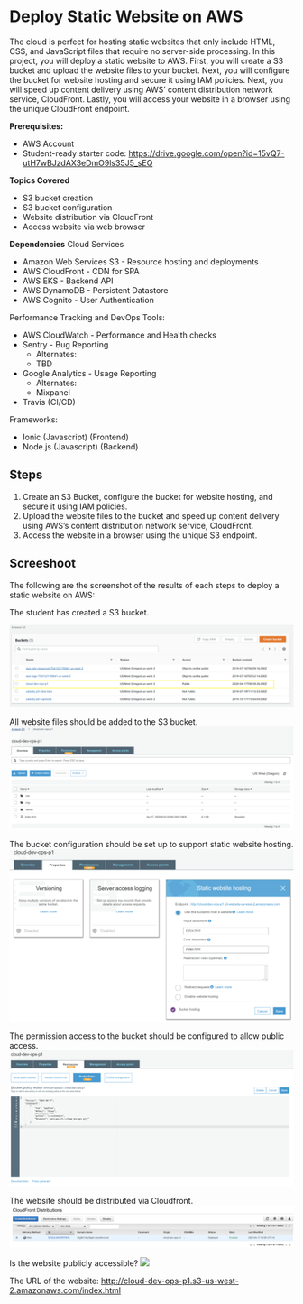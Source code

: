 # Deploy Static Website on AWS  

The cloud is perfect for hosting static websites that only include HTML, CSS, and JavaScript files that require no server-side processing. In this project, you will deploy a static website to AWS. First, you will create a S3 bucket and upload the website files to your bucket. Next, you will configure the bucket for website hosting and secure it using IAM policies. Next, you will speed up content delivery using AWS’ content distribution network service, CloudFront. Lastly, you will access your website in a browser using the unique CloudFront endpoint.

**Prerequisites:**
* AWS Account  
* Student-ready starter code: https://drive.google.com/open?id=15vQ7-utH7wBJzdAX3eDmO9ls35J5_sEQ  

**Topics Covered**
* S3 bucket creation  
* S3 bucket configuration  
* Website distribution via CloudFront  
* Access website via web browser  

**Dependencies**
Cloud Services
* Amazon Web Services S3 - Resource hosting and deployments
* AWS CloudFront - CDN for SPA
* AWS EKS - Backend API
* AWS DynamoDB - Persistent Datastore
* AWS Cognito - User Authentication

Performance Tracking and DevOps Tools:
* AWS CloudWatch - Performance and Health checks
* Sentry - Bug Reporting
  * Alternates:
  * TBD
* Google Analytics - Usage Reporting
  * Alternates:
  * Mixpanel
* Travis (CI/CD)

Frameworks:
* Ionic (Javascript) (Frontend)
* Node.js (Javascript) (Backend)  

## Steps
1. Create an S3 Bucket, configure the bucket for website hosting, and secure it using IAM policies.  
2. Upload the website files to the bucket and speed up content delivery using AWS’s content distribution network service, CloudFront.  
3. Access the website in a browser using the unique S3 endpoint.  

## Screeshoot

The following are the screenshot of the results of each steps to deploy a static website on AWS:

The student has created a S3 bucket.

![](./images/01.png)

All website files should be added to the S3 bucket.
![](./images/02.png)

The bucket configuration should be set up to support static website hosting.
![](./images/03.png)

The permission access to the bucket should be configured to allow public access.
![](./images/04.png)

The website should be distributed via Cloudfront.
![](./images/05.png)

Is the website publicly accessible?
![](./images/06.png)

 The URL of the website: http://cloud-dev-ops-p1.s3-us-west-2.amazonaws.com/index.html

